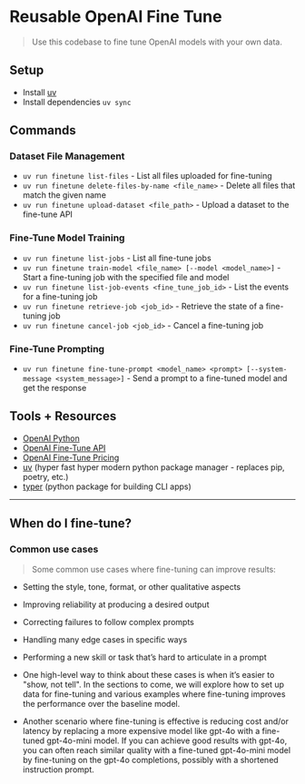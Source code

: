# Reusable OpenAI Fine Tune
> Use this codebase to fine tune OpenAI models with your own data.

## Setup
- Install [uv](https://docs.astral.sh/uv/getting-started/installation/)
- Install dependencies `uv sync`

## Commands

### Dataset File Management
- `uv run finetune list-files` - List all files uploaded for fine-tuning
- `uv run finetune delete-files-by-name <file_name>` - Delete all files that match the given name
- `uv run finetune upload-dataset <file_path>` - Upload a dataset to the fine-tune API

### Fine-Tune Model Training
- `uv run finetune list-jobs` - List all fine-tune jobs
- `uv run finetune train-model <file_name> [--model <model_name>]` - Start a fine-tuning job with the specified file and model
- `uv run finetune list-job-events <fine_tune_job_id>` - List the events for a fine-tuning job
- `uv run finetune retrieve-job <job_id>` - Retrieve the state of a fine-tuning job
- `uv run finetune cancel-job <job_id>` - Cancel a fine-tuning job

### Fine-Tune Prompting
- `uv run finetune fine-tune-prompt <model_name> <prompt> [--system-message <system_message>]` - Send a prompt to a fine-tuned model and get the response

## Tools + Resources
- [OpenAI Python](https://github.com/openai/openai-python)
- [OpenAI Fine-Tune API](https://platform.openai.com/docs/guides/fine-tuning)
- [OpenAI Fine-Tune Pricing](https://openai.com/api/pricing/)
- [uv](https://docs.astral.sh/uv/getting-started/installation/) (hyper fast hyper modern python package manager - replaces pip, poetry, etc.)
- [typer](https://typer.tiangolo.com/) (python package for building CLI apps)

---

## When do I fine-tune?

### Common use cases
> Some common use cases where fine-tuning can improve results:

- Setting the style, tone, format, or other qualitative aspects
- Improving reliability at producing a desired output
- Correcting failures to follow complex prompts
- Handling many edge cases in specific ways
- Performing a new skill or task that’s hard to articulate in a prompt
- One high-level way to think about these cases is when it’s easier to "show, not tell". In the sections to come, we will explore how to set up data for fine-tuning and various examples where fine-tuning improves the performance over the baseline model.

- Another scenario where fine-tuning is effective is reducing cost and/or latency by replacing a more expensive model like gpt-4o with a fine-tuned gpt-4o-mini model. If you can achieve good results with gpt-4o, you can often reach similar quality with a fine-tuned gpt-4o-mini model by fine-tuning on the gpt-4o completions, possibly with a shortened instruction prompt.